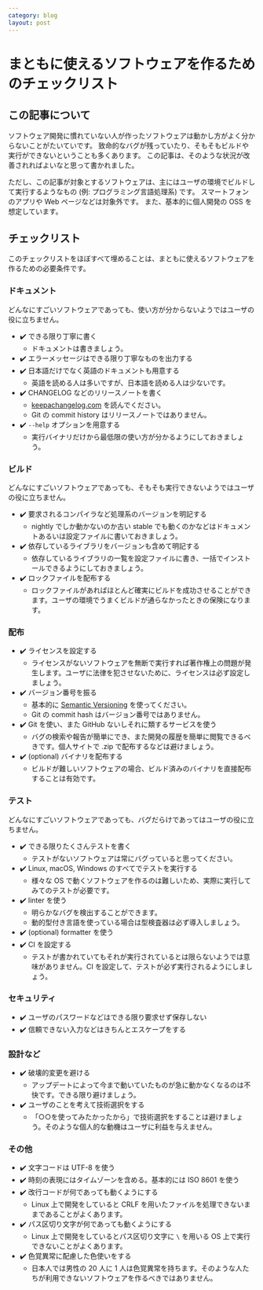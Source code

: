 ```yaml
---
category: blog
layout: post
---
```


# まともに使えるソフトウェアを作るためのチェックリスト

## この記事について

ソフトウェア開発に慣れていない人が作ったソフトウェアは動かし方がよく分からないことがたいていです。
致命的なバグが残っていたり、そもそもビルドや実行ができないということも多くあります。
この記事は、そのような状況が改善されればよいなと思って書かれました。

ただし、この記事が対象とするソフトウェアは、主にはユーザの環境でビルドして実行するようなもの (例: プログラミング言語処理系) です。
スマートフォンのアプリや Web ページなどは対象外です。
また、基本的に個人開発の OSS を想定しています。

## チェックリスト

このチェックリストをほぼすべて埋めることは、まともに使えるソフトウェアを作るための必要条件です。

### ドキュメント

どんなにすごいソフトウェアであっても、使い方が分からないようではユーザの役に立ちません。

-   ✔️ できる限り丁寧に書く
    -   ドキュメントは書きましょう。
-   ✔️ エラーメッセージはできる限り丁寧なものを出力する
-   ✔️ 日本語だけでなく英語のドキュメントも用意する
    -   英語を読める人は多いですが、日本語を読める人は少ないです。
-   ✔️ CHANGELOG などのリリースノートを書く
    -   [keepachangelog.com](https://keepachangelog.com/) を読んでください。
    -   Git の commit history はリリースノートではありません。
-   ✔️ `--help` オプションを用意する
    -   実行バイナリだけから最低限の使い方が分かるようにしておきましょう。

### ビルド

どんなにすごいソフトウェアであっても、そもそも実行できないようではユーザの役に立ちません。

-   ✔️ 要求されるコンパイラなど処理系のバージョンを明記する
    -   nightly でしか動かないのか古い stable でも動くのかなどはドキュメントあるいは設定ファイルに書いておきましょう。
-   ✔️ 依存しているライブラリをバージョンも含めて明記する
    -   依存しているライブラリの一覧を設定ファイルに書き、一括でインストールできるようにしておきましょう。
-   ✔️ ロックファイルを配布する
    -   ロックファイルがあればほとんど確実にビルドを成功させることができます。ユーザの環境でうまくビルドが通らなかったときの保険になります。

### 配布

-   ✔️ ライセンスを設定する
    -   ライセンスがないソフトウェアを無断で実行すれば著作権上の問題が発生します。ユーザに法律を犯させないために、ライセンスは必ず設定しましょう。
-   ✔️ バージョン番号を振る
    -   基本的に [Semantic Versioning](https://semver.org/) を使ってください。
    -   Git の commit hash はバージョン番号ではありません。
-   ✔️ Git を使い、また GitHub ないしそれに類するサービスを使う
    -   バグの検索や報告が簡単にでき、また開発の履歴を簡単に閲覧できるべきです。個人サイトで .zip で配布するなどは避けましょう。
-   ✔️ (optional) バイナリを配布する
    -   ビルドが難しいソフトウェアの場合、ビルド済みのバイナリを直接配布することは有効です。

### テスト

どんなにすごいソフトウェアであっても、バグだらけであってはユーザの役に立ちません。

-   ✔️ できる限りたくさんテストを書く
    -   テストがないソフトウェアは常にバグっていると思ってください。
-   ✔️ Linux, macOS, Windows のすべてでテストを実行する
    -   様々な OS で動くソフトウェアを作るのは難しいため、実際に実行してみてのテストが必要です。
-   ✔️ linter を使う
    -   明らかなバグを検出することができます。
    -   動的型付き言語を使っている場合は型検査器は必ず導入しましょう。
-   ✔️ (optional) formatter を使う
-   ✔️ CI を設定する
    -   テストが書かれていてもそれが実行されているとは限らないようでは意味がありません。CI を設定して、テストが必ず実行されるようにしましょう。

### セキュリティ

-   ✔️ ユーザのパスワードなどはできる限り要求せず保存しない
-   ✔️ 信頼できない入力などはきちんとエスケープをする

### 設計など

-   ✔️ 破壊的変更を避ける
    -   アップデートによって今まで動いていたものが急に動かなくなるのは不快です。できる限り避けましょう。
-   ✔️ ユーザのことを考えて技術選択をする
    -   「○○を使ってみたかったから」で技術選択をすることは避けましょう。そのような個人的な動機はユーザに利益を与えません。

### その他

-   ✔️ 文字コードは UTF-8 を使う
-   ✔️ 時刻の表現にはタイムゾーンを含める。基本的には ISO 8601 を使う
-   ✔️ 改行コードが何であっても動くようにする
    -   Linux 上で開発をしていると CRLF を用いたファイルを処理できないままであることがよくあります。
-   ✔️ パス区切り文字が何であっても動くようにする
    -   Linux 上で開発をしているとパス区切り文字に `\` を用いる OS 上で実行できないことがよくあります。
-   ✔️ 色覚異常に配慮した色使いをする
    -   日本人では男性の 20 人に 1 人は色覚異常を持ちます。そのような人たちが利用できないソフトウェアを作るべきではありません。
